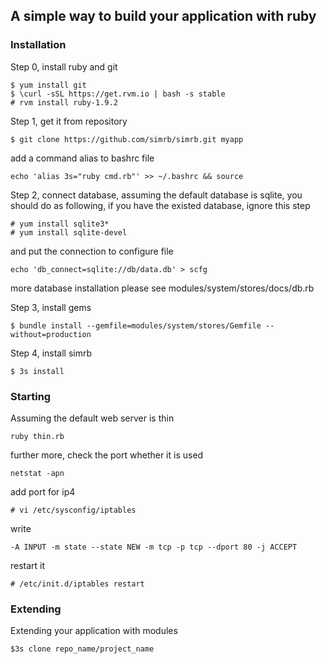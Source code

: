## A simple way to build your application with ruby

### Installation

Step 0, install ruby and git
	
	$ yum install git
	$ \curl -sSL https://get.rvm.io | bash -s stable
	# rvm install ruby-1.9.2

Step 1, get it from repository

	$ git clone https://github.com/simrb/simrb.git myapp

add a command alias to bashrc file

	echo 'alias 3s="ruby cmd.rb"' >> ~/.bashrc && source

Step 2, connect database, assuming the default database is sqlite, you should do as following, if you have the existed database, ignore this step

	# yum install sqlite3*
	# yum install sqlite-devel

and put the connection to configure file

	echo 'db_connect=sqlite://db/data.db' > scfg

more database installation please see modules/system/stores/docs/db.rb

Step 3, install gems

	$ bundle install --gemfile=modules/system/stores/Gemfile --without=production

Step 4, install simrb

	$ 3s install


### Starting

Assuming the default web server is thin

	ruby thin.rb

further more, check the port whether it is used

	netstat -apn

add port for ip4

	# vi /etc/sysconfig/iptables

write

	-A INPUT -m state --state NEW -m tcp -p tcp --dport 80 -j ACCEPT

restart it

	# /etc/init.d/iptables restart


### Extending

Extending your application with modules

	$3s clone repo_name/project_name

